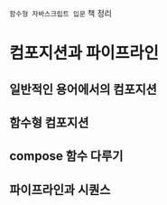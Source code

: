 `함수형 자바스크립트 입문` 책 정리

# 컴포지션과 파이프라인

## 일반적인 용어에서의 컴포지션

## 함수형 컴포지션

## compose 함수 다루기

## 파이프라인과 시퀀스
